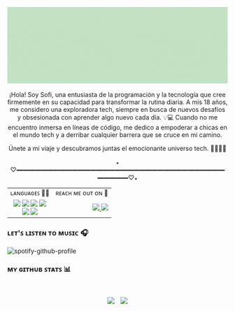 ![Portada Github](img/gif2.gif)

<p align="center">
  ¡Hola! Soy Sofi, una entusiasta de la programación y la tecnología que cree firmemente en su capacidad para transformar la rutina diaria. A mis 18 años, me considero una exploradora tech, siempre en busca de nuevos desafíos y obsesionada con aprender algo nuevo cada día. 💡💻 Cuando no me encuentro inmersa en líneas de código, me dedico a empoderar a chicas en el mundo tech y a derribar cualquier barrera que se cruce en mi camino.
</p>
<p align="center">
  Únete a mi viaje y descubramos juntas el emocionante universo tech. 🌟👩‍💻✨
</p>
<p align="center">
  ꘎♡━━━━━━━━━━━━━━━━━━━━━━━━━━━━━━━━━━━━━━━♡꘎
</p>
<table width="100%" style="border-collapse: collapse; border: none;" align="center">
  <tr>
    <td align="left">ʟᴀɴɢᴜᴀɢᴇꜱ 👩‍💻</td>
    <td align="right">ʀᴇᴀᴄʜ ᴍᴇ ᴏᴜᴛ ᴏɴ 📱 </td>
  </tr>
  <tr>
    <td align="center">
      <img src="https://img.shields.io/badge/java-%23ED8B00.svg?style=for-the-badge&logo=openjdk&logoColor=white" /> 
      <img src="https://img.shields.io/badge/haskell-%23662495.svg?style=for-the-badge&logo=haskell&logoColor=white" />
      <img src="https://img.shields.io/badge/python-%233776AB.svg?style=for-the-badge&logo=python&logoColor=white" />
      <img src="https://img.shields.io/badge/mongodb-%234EA94B.svg?style=for-the-badge&logo=mongodb&logoColor=white" /> <br>
      <img src="https://img.shields.io/badge/mysql-%2300f.svg?style=for-the-badge&logo=mysql&logoColor=white" />
      <img src="https://img.shields.io/badge/git-%23F05032.svg?style=for-the-badge&logo=git&logoColor=white" />
    </td>
    <td align="right">
      <a href="mailto:sofisalamanca93@gmail.com">
        <img src="https://img.shields.io/badge/-GMAIL-c14438?style=flat-square&logo=Gmail&logoColor=white&link=mailto:sofisalamanca93@gmail.com"/>
      </a>
      <a href="https://www.linkedin.com/in/ritik-rawal-698a18142/">
        <img src="https://img.shields.io/badge/-LINKEDIN-blue?style=flat-square&logo=Linkedin&logoColor=white&link=https://www.linkedin.com/in/sofi-salamanca/"/>
      </a>
    </td>
  </tr>
</table>

<!-- Spotify now playing -->
### ʟᴇᴛ'ꜱ ʟɪꜱᴛᴇɴ ᴛᴏ ᴍᴜꜱɪᴄ 🎧
![spotify-github-profile](https://spotify-github-profile.vercel.app/api/view?uid=21w6adtehdmomfqwhets3a6cy&cover_image=true&theme=compact&show_offline=false&background_color=121212&interchange=false)

<h3 align="left"> ᴍʏ ɢɪᴛʜᴜʙ ꜱᴛᴀᴛꜱ 📊 </h3>
<br>

<p align="center">
  <img src="https://github-readme-stats.vercel.app/api?username=Sof-Saos&show_icons=true&theme=radical&line_height=27&hide=prs,issues,contribs" style="margin-right: 10px;">
  <img src="https://github-readme-stats.vercel.app/api/top-langs/?username=Sof-Saos&hide=html,css,java,shaderlab,kotlin,hlsl&theme=radical">
</p>
